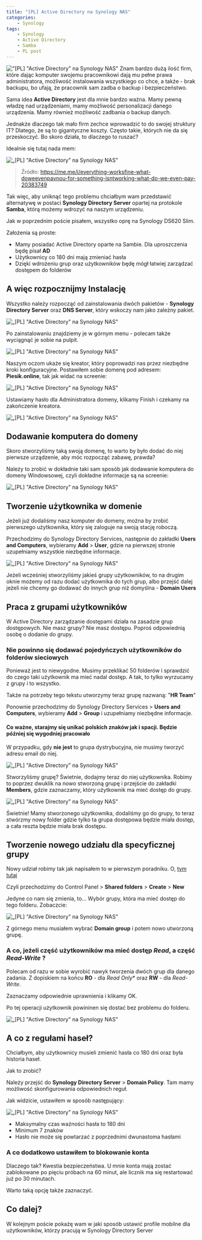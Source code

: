 ```yaml
---
title: "[PL] Active Directory na Synology NAS"
categories:
    - Synology
tags:
    - Synology
    - Active Directory
    - Samba
    - PL post
---
```

!["[PL] "Active Directory" na Synology NAS"](/assets/images/top_images/SynologyTOP.jpg) Znam bardzo dużą ilość firm, które dając komputer swojemu pracownikowi dają mu pełne prawa administratora, możliwość instalowania wszystkiego co chce, a także - brak backupu, bo ufają, że pracownik sam zadba o backup i bezpieczeństwo.

Sama idea **Active Directory** jest dla mnie bardzo ważna. Mamy pewną władzę nad urządzeniami, mamy możliwość personalizacji danego urządzenia. Mamy również możliwość zadbania o backup danych.

Jednakże dlaczego tak mało firm zechce wprowadzić to do swojej struktury IT? Dlatego, że są to gigantyczne koszty. Często takie, których nie da się przeskoczyć. Bo skoro działa, to dlaczego to ruszać?

Idealnie się tutaj nada mem:

![„[PL] "Active Directory" na Synology NAS"](/assets/images/posts/Active-Directory-na-Synology/meme.png)

> Źródło: https://me.me/i/everything-worksfine-what-doweevenpavnou-for-something-isntworking-what-do-we-even-pay-20383749

Tak więc, aby uniknąć tego problemu chciałbym wam przedstawić alternatywę w postaci **Synology Directory Server** opartej na protokole **Samba**, którą możemy wdrozyć na naszym urządzeniu.

Jak w poprzednim poście pisałem, wszystko oprę na Synology DS620 Slim.

Założenia są proste:
* Mamy posiadać Active Directory oparte na Sambie. Dla uproszczenia będę pisał **AD**
* Użytkownicy co 180 dni mają zmieniać hasła
* Dzięki wdrożeniu grup oraz użytkowników będę mógł łatwiej zarządzać dostępem do folderów

## A więc rozpocznijmy Instalację

Wszystko należy rozpocząć od zainstalowania dwóch pakietów - **Synology Directory Server** oraz **DNS Server**, który wskoczy nam jako zależny pakiet.

![„[PL] "Active Directory" na Synology NAS"](/assets/images/posts/Active-Directory-na-Synology/01.png)

Po zainstalowaniu znajdziemy je w górnym menu - polecam także wyciągnąć je sobie na pulpit.

![„[PL] "Active Directory" na Synology NAS"](/assets/images/posts/Active-Directory-na-Synology/02.png)

Naszym oczom ukaże się kreator, który poprowadzi nas przez niezbędne kroki konfiguracyjne. Postawiłem sobie domenę pod adresem: **Piesik.online**, tak jak widać na screenie:

![„[PL] "Active Directory" na Synology NAS"](/assets/images/posts/Active-Directory-na-Synology/03.png)

Ustawiamy hasło dla Administratora domeny, klikamy Finish i czekamy na zakończenie kreatora.

![„[PL] "Active Directory" na Synology NAS"](/assets/images/posts/Active-Directory-na-Synology/04.png)

## Dodawanie komputera do domeny

Skoro stworzyliśmy taką swoją domenę, to warto by było dodać do niej pierwsze urządzenie, aby móc rozpocząć zabawę, prawda?

Należy to zrobić w dokładnie taki sam sposób jak dodawanie komputera do domeny Windowsowej, czyli dokładne informacje są na screenie:

![„[PL] "Active Directory" na Synology NAS"](/assets/images/posts/Active-Directory-na-Synology/05.png)

## Tworzenie użytkownika w domenie

Jeżeli już dodaliśmy nasz komputer do domeny, można by zrobić pierwszego użytkownika, który się zaloguje na swoją stację roboczą.

Przechodzimy do Synology Directory Services, następnie do zakładki **Users and Computers**, wybieramy **Add** > **User**, gdzie na pierwszej stronie uzupełniamy wszystkie niezbędne informacje.

![„[PL] "Active Directory" na Synology NAS"](/assets/images/posts/Active-Directory-na-Synology/06.png)

Jeżeli wcześniej stworzyliśmy jakieś grupy użytkowników, to na drugim oknie możemy od razu dodać użytkownika do tych grup, albo przejść dalej jeżeli nie chcemy go dodawać do innych grup niż domyślna - **Domain Users**


## Praca z grupami użytkowników

W Active Directory zarządzanie dostępami działa na zasadzie grup dostępowych. Nie masz grupy? Nie masz dostępu. Poproś odpowiednią osobę o dodanie do grupy. 

### Nie powinno się dodawać pojedyńczych użytkowników do folderów sieciowych

Ponieważ jest to niewygodne. Musimy przeklikać 50 folderów i sprawdzić do czego taki użytkownik ma mieć nadal dostęp. A tak, to tylko wyrzucamy z grupy i to wszystko.

Także na potrzeby tego tekstu utworzymy teraz grupę nazwaną: "**HR Team**"

Ponownie przechodzimy do Synology Directory Services > **Users and Computers**, wybieramy **Add** > **Group** i uzupełniamy niezbędne informacje.

#### Co ważne, starajmy się unikać polskich znaków jak i spacji. Będzie później się wygodniej pracowało

W przypadku, gdy **nie jest** to grupa dystrybucyjna, nie musimy tworzyć adresu email do niej.

![„[PL] "Active Directory" na Synology NAS"](/assets/images/posts/Active-Directory-na-Synology/07.png)

Stworzyliśmy grupę? Świetnie, dodajmy teraz do niej użytkownika. Robimy to poprzez dwuklik na nowo stworzoną grupę i przejście do zakładki **Members**, gdzie zaznaczamy, który użytkownik ma mieć dostęp do grupy.

![„[PL] "Active Directory" na Synology NAS"](/assets/images/posts/Active-Directory-na-Synology/08.png)

Świetnie! Mamy stworzonego użytkownika, dodaliśmy go do grupy, to teraz stwórzmy nowy folder gdzie tylko ta grupa dostępowa będzie miała dostęp, a cała reszta będzie miała brak dostępu.

## Tworzenie nowego udziału dla specyficznej grupy

Nowy udział robimy tak jak napisałem to w pierwszym poradniku. O, [tym tutaj](https://www.piesik.me/2019/08/26/Rozpoczynamy-prace-z-Synology/)

Czyli przechodzimy do Control Panel > **Shared folders** > **Create** > **New**

Jedyne co nam się zmienia, to... Wybór grupy, która ma mieć dostęp do tego folderu. Zobaczcie:

![„[PL] "Active Directory" na Synology NAS"](/assets/images/posts/Active-Directory-na-Synology/09.png)

Z górnego menu musiałem wybrać **Domain group** i potem nowo utworzoną grupę.

### A co, jeżeli część użytkowników ma mieć dostęp *Read*, a część *Read-Write* ?

Polecam od razu w sobie wyrobić nawyk tworzenia dwóch grup dla danego zadania. Z dopiskiem na końcu **RO** - dla *Read Only** oraz **RW** - dla *Read-Write*.

Zaznaczamy odpowiednie uprawnienia i klikamy OK.

Po tej operacji użytkownik powininen się dostać bez problemu do folderu.

![„[PL] "Active Directory" na Synology NAS"](/assets/images/posts/Active-Directory-na-Synology/10.png)

## A co z regułami haseł?

Chciałbym, aby użytkownicy musieli zmienić hasła co 180 dni oraz była historia haseł.

Jak to zrobić?

Należy przejść do **Synology Directory Server** > **Domain Policy**. Tam mamy możliwość skonfigurowania odpowiednich reguł. 

Jak widzicie, ustawiłem w sposób następujący:

![„[PL] "Active Directory" na Synology NAS"](/assets/images/posts/Active-Directory-na-Synology/11.png)

* Maksymalny czas ważności hasła to 180 dni
* Minimum 7 znaków
* Hasło nie może się powtarzać z poprzednimi dwunastoma hasłami

### A co dodatkowo ustawiłem to blokowanie konta

Dlaczego tak? Kwestia bezpieczeństwa. U mnie konta mają zostać zablokowane po pięciu próbach na 60 minut, ale licznik ma się restartować już po 30 minutach.

Warto taką opcję także zaznaczyć.

## Co dalej?

W kolejnym poście pokażę wam w jaki sposób ustawić profile mobilne dla użytkowników, którzy pracują w Synology Directory Server